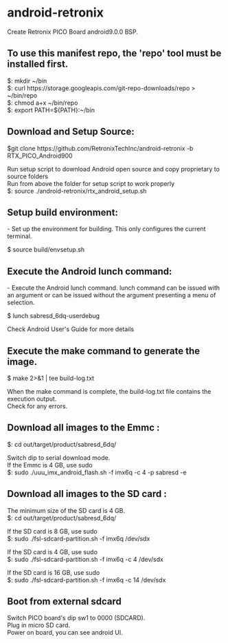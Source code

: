 <html>
<body>
<h1>android-retronix</h1>
Create Retronix PICO Board android9.0.0 BSP.
<h2>To use this manifest repo, the 'repo' tool must be installed first.</h2>
$: mkdir ~/bin<br>
$: curl https://storage.googleapis.com/git-repo-downloads/repo  > ~/bin/repo<br>
$: chmod a+x ~/bin/repo<br>
$: export PATH=${PATH}:~/bin<br>

<h2>Download and Setup Source:</h2>
$git clone https://github.com/RetronixTechInc/android-retronix -b RTX_PICO_Android900<p>

Run setup script to download Android open source and copy proprietary to source folders<br>
Run from above the folder for setup script to work properly<br>
$: source ./android-retronix/rtx_android_setup.sh<p>

<h2>Setup build environment:</h2>
- Set up the environment for building. This only configures the current terminal.<p>
$ source build/envsetup.sh

<h2>Execute the Android lunch command:</h2>
- Execute the Android lunch command.
lunch command can be issued with an argument or can be issued without the argument presenting a menu of selection.<p>
$ lunch sabresd_6dq-userdebug<p>

Check Android User's Guide for more details<br>

<h2> Execute the make command to generate the image. </h2>
$ make 2>&1 | tee build-log.txt<p>
When the make command is complete, the build-log.txt file contains the execution output.<br>
Check for any errors.<br>

<h2> Download all images to the Emmc : </h2>
$: cd out/target/product/sabresd_6dq/<p>
Switch dip to serial download mode.<br>
If the Emmc is 4 GB, use sudo <br>
$: sudo ./uuu_imx_android_flash.sh -f imx6q -c 4 -p sabresd -e<p>

<h2> Download all images to the SD card : </h2>
The minimum size of the SD card is 4 GB.<br>
$: cd out/target/product/sabresd_6dq/<p>
If the SD card is 8 GB, use sudo <br>
$: sudo ./fsl-sdcard-partition.sh -f imx6q /dev/sdx<p>
If the SD card is 4 GB, use sudo <br>
$: sudo ./fsl-sdcard-partition.sh -f imx6q -c 4 /dev/sdx<p>
If the SD card is 16 GB, use sudo <br>
$: sudo ./fsl-sdcard-partition.sh -f imx6q -c 14 /dev/sdx<p>

<h2> Boot from external sdcard </h2>
Switch PICO board's dip sw1 to 0000 (SDCARD).<br>
Plug in micro SD card.<br>
Power on board, you can see android UI.<br>
</body>
</html>

